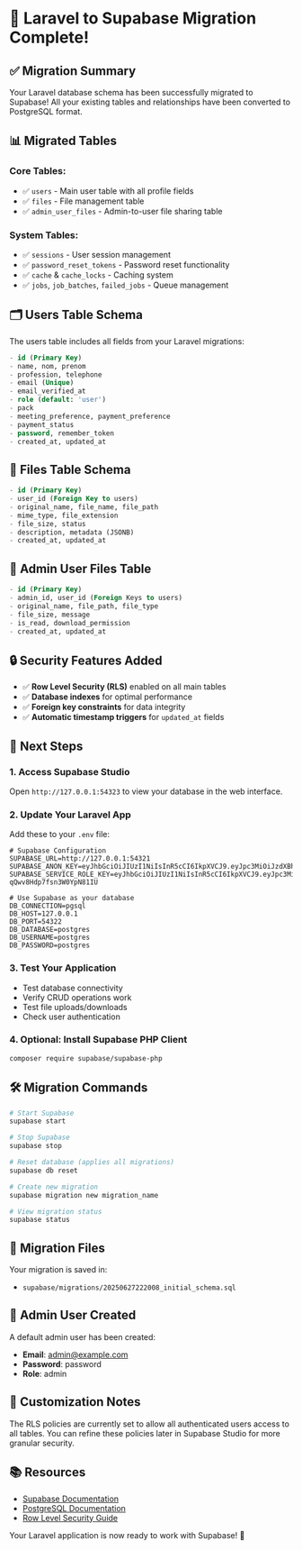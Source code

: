 # 🎉 Laravel to Supabase Migration Complete!

## ✅ Migration Summary

Your Laravel database schema has been successfully migrated to Supabase! All your existing tables and relationships have been converted to PostgreSQL format.

## 📊 Migrated Tables

### Core Tables:

-   ✅ `users` - Main user table with all profile fields
-   ✅ `files` - File management table
-   ✅ `admin_user_files` - Admin-to-user file sharing table

### System Tables:

-   ✅ `sessions` - User session management
-   ✅ `password_reset_tokens` - Password reset functionality
-   ✅ `cache` & `cache_locks` - Caching system
-   ✅ `jobs`, `job_batches`, `failed_jobs` - Queue management

## 🗂️ Users Table Schema

The users table includes all fields from your Laravel migrations:

```sql
- id (Primary Key)
- name, nom, prenom
- profession, telephone
- email (Unique)
- email_verified_at
- role (default: 'user')
- pack
- meeting_preference, payment_preference
- payment_status
- password, remember_token
- created_at, updated_at
```

## 📁 Files Table Schema

```sql
- id (Primary Key)
- user_id (Foreign Key to users)
- original_name, file_name, file_path
- mime_type, file_extension
- file_size, status
- description, metadata (JSONB)
- created_at, updated_at
```

## 🔗 Admin User Files Table

```sql
- id (Primary Key)
- admin_id, user_id (Foreign Keys to users)
- original_name, file_path, file_type
- file_size, message
- is_read, download_permission
- created_at, updated_at
```

## 🔒 Security Features Added

-   ✅ **Row Level Security (RLS)** enabled on all main tables
-   ✅ **Database indexes** for optimal performance
-   ✅ **Foreign key constraints** for data integrity
-   ✅ **Automatic timestamp triggers** for `updated_at` fields

## 🚀 Next Steps

### 1. Access Supabase Studio

Open `http://127.0.0.1:54323` to view your database in the web interface.

### 2. Update Your Laravel App

Add these to your `.env` file:

```env
# Supabase Configuration
SUPABASE_URL=http://127.0.0.1:54321
SUPABASE_ANON_KEY=eyJhbGciOiJIUzI1NiIsInR5cCI6IkpXVCJ9.eyJpc3MiOiJzdXBhYmFzZS1kZW1vIiwicm9sZSI6ImFub24iLCJleHAiOjE5ODM4MTI5OTZ9.CRXP1A7WOeoJeXxjNni43kdQwgnWNReilDMblYTn_I0
SUPABASE_SERVICE_ROLE_KEY=eyJhbGciOiJIUzI1NiIsInR5cCI6IkpXVCJ9.eyJpc3MiOiJzdXBhYmFzZS1kZW1vIiwicm9sZSI6InNlcnZpY2Vfcm9sZSIsImV4cCI6MTk4MzgxMjk5Nn0.EGIM96RAZx35lJzdJsyH-qQwv8Hdp7fsn3W0YpN81IU

# Use Supabase as your database
DB_CONNECTION=pgsql
DB_HOST=127.0.0.1
DB_PORT=54322
DB_DATABASE=postgres
DB_USERNAME=postgres
DB_PASSWORD=postgres
```

### 3. Test Your Application

-   Test database connectivity
-   Verify CRUD operations work
-   Test file uploads/downloads
-   Check user authentication

### 4. Optional: Install Supabase PHP Client

```bash
composer require supabase/supabase-php
```

## 🛠️ Migration Commands

```bash
# Start Supabase
supabase start

# Stop Supabase
supabase stop

# Reset database (applies all migrations)
supabase db reset

# Create new migration
supabase migration new migration_name

# View migration status
supabase status
```

## 📝 Migration Files

Your migration is saved in:

-   `supabase/migrations/20250627222008_initial_schema.sql`

## 🎯 Admin User Created

A default admin user has been created:

-   **Email**: admin@example.com
-   **Password**: password
-   **Role**: admin

## 🔧 Customization Notes

The RLS policies are currently set to allow all authenticated users access to all tables. You can refine these policies later in Supabase Studio for more granular security.

## 📚 Resources

-   [Supabase Documentation](https://supabase.com/docs)
-   [PostgreSQL Documentation](https://www.postgresql.org/docs/)
-   [Row Level Security Guide](https://supabase.com/docs/guides/auth/row-level-security)

Your Laravel application is now ready to work with Supabase! 🚀
